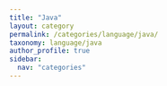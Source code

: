 ```yaml
---
title: "Java"
layout: category
permalink: /categories/language/java/
taxonomy: language/java
author_profile: true
sidebar:
  nav: "categories"
---
```

